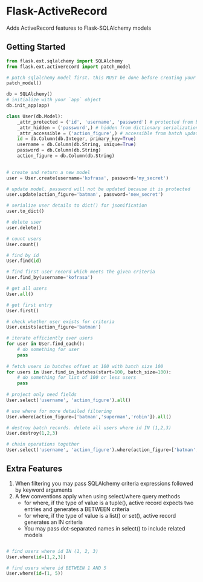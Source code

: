 # Flask-ActiveRecord
Adds ActiveRecord features to Flask-SQLAlchemy models

## Getting Started
```python
from flask.ext.sqlalchemy import SQLAlchemy
from flask.ext.activerecord import patch_model

# patch sqlalchemy model first. this MUST be done before creating your SQLAlchemy object
patch_model()

db = SQLAlchemy()
# initialize with your `app` object
db.init_app(app) 

class User(db.Model):
    _attr_protected = ('id', 'username', 'password') # protected from batch update
    _attr_hidden = ('password',) # hidden from dictionary serialization
    _attr_accessible = ('action_figure',) # accessible from batch updates
    id = db.Column(db.Integer, primary_key=True)
    username = db.Column(db.String, unique=True)
    password = db.Column(db.String)
    action_figure = db.Column(db.String)
    

# create and return a new model
user = User.create(username='kofrasa', password='my_secret')

# update model. password will not be updated because it is protected
user.update(action_figure='batman', password='new_secret')

# serialize user details to dict() for jsonification
user.to_dict()

# delete user
user.delete()

# count users
User.count()

# find by id
User.find(id) 

# find first user record which meets the given criteria
User.find_by(username='kofrasa')

# get all users
User.all()

# get first entry
User.first()

# check whether user exists for criteria
User.exists(action_figure='batman')

# iterate efficiently over users
for user in User.find_each():
    # do something for user
    pass
    
# fetch users in batches offset at 100 with batch size 100
for users in User.find_in_batches(start=100, batch_size=100):
    # do something for list of 100 or less users
    pass
    
# project only need fields
User.select('username', 'action_figure').all()

# use where for more detailed filtering
User.where(action_figure=['batman','superman','robin']).all()

# destroy batch records. delete all users where id IN (1,2,3)
User.destroy(1,2,3)

# chain operations together
User.select('username', 'action_figure').where(action_figure=['batman','superman','robin']).offset(10).limit(20).all()
```

## Extra Features
1. When filtering you may pass SQLAlchemy criteria expressions followed by keyword arguments
2. A few conventions apply when using select/where query methods
   - for where, if the type of value is a tuple(), active record expects two entries and generates a BETWEEN criteria
   - for where, if the type of value is a list() or set(), active record generates an IN criteria
   - You may pass dot-separated names in select() to include related models
   
```python

# find users where id IN (1, 2, 3)
User.where(id=[1,2,3])

# find users where id BETWEEN 1 AND 5
User.where(id=(1, 5))
```